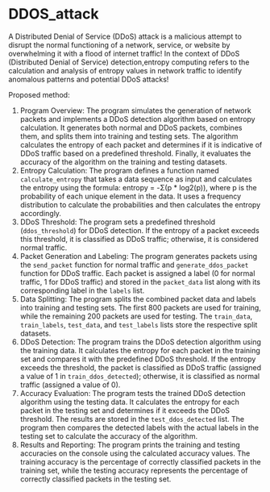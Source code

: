 # DDOS_attack
A Distributed Denial of Service (DDoS) attack is a malicious attempt to disrupt the normal functioning of a network, service, or website by overwhelming it with a flood of internet traffic!
In the context of DDoS (Distributed Denial of Service) detection,entropy computing refers to the calculation and analysis of entropy values in network traffic to identify anomalous patterns and potential DDoS attacks!

Proposed method:
1. Program Overview:
The program simulates the generation of network packets and implements a DDoS detection algorithm based on entropy calculation. It generates both normal and DDoS packets, combines them, and splits them into training and testing sets. The algorithm calculates the entropy of each packet and determines if it is indicative of DDoS traffic based on a predefined threshold. Finally, it evaluates the accuracy of the algorithm on the training and testing datasets.
2. Entropy Calculation:
The program defines a function named `calculate_entropy` that takes a data sequence as input and calculates the entropy using the formula: entropy = -Σ(p * log2(p)), where p is the probability of each unique element in the data. It uses a frequency distribution to calculate the probabilities and then calculates the entropy accordingly.
3. DDoS Threshold:
The program sets a predefined threshold (`ddos_threshold`) for DDoS detection. If the entropy of a packet exceeds this threshold, it is classified as DDoS traffic; otherwise, it is considered normal traffic.
4. Packet Generation and Labeling:
The program generates packets using the `send_packet` function for normal traffic and `generate_ddos_packet` function for DDoS traffic. Each packet is assigned a label (0 for normal traffic, 1 for DDoS traffic) and stored in the `packet_data` list along with its corresponding label in the `labels` list.
5. Data Splitting:
The program splits the combined packet data and labels into training and testing sets. The first 800 packets are used for training, while the remaining 200 packets are used for testing. The `train_data`, `train_labels`, `test_data`, and `test_labels` lists store the respective split datasets.
6. DDoS Detection:
The program trains the DDoS detection algorithm using the training data. It calculates the entropy for each packet in the training set and compares it with the predefined DDoS threshold. If the entropy exceeds the threshold, the packet is classified as DDoS traffic (assigned a value of 1 in `train_ddos_detected`); otherwise, it is classified as normal traffic (assigned a value of 0).
7. Accuracy Evaluation:
The program tests the trained DDoS detection algorithm using the testing data. It calculates the entropy for each packet in the testing set and determines if it exceeds the DDoS threshold. The results are stored in the `test_ddos_detected` list. The program then compares the detected labels with the actual labels in the testing set to calculate the accuracy of the algorithm.
8. Results and Reporting:
The program prints the training and testing accuracies on the console using the calculated accuracy values. The training accuracy is the percentage of correctly classified packets in the training set, while the testing accuracy represents the percentage of correctly classified packets in the testing set.

